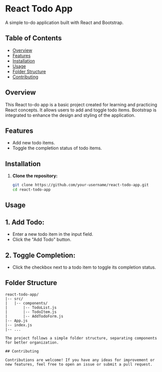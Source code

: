 # React Todo App

A simple to-do application built with React and Bootstrap.

## Table of Contents

- [Overview](#overview)
- [Features](#features)
- [Installation](#installation)
- [Usage](#usage)
- [Folder Structure](#folder-structure)
- [Contributing](#contributing)

## Overview

This React to-do app is a basic project created for learning and practicing React concepts. It allows users to add and toggle todo items. Bootstrap is integrated to enhance the design and styling of the application.

## Features

- Add new todo items.
- Toggle the completion status of todo items.

## Installation

1. **Clone the repository:**

   ```bash
   git clone https://github.com/your-username/react-todo-app.git
   cd react-todo-app
   ```

## Usage

## 1. Add Todo:

- Enter a new todo item in the input field.
- Click the "Add Todo" button.

## 2. Toggle Completion:

- Click the checkbox next to a todo item to toggle its completion status.

## Folder Structure

```plaintext
react-todo-app/
|-- src/
|   |-- components/
|       |-- TodoList.js
|       |-- TodoItem.js
|       |-- AddTodoForm.js
|-- App.js
|-- index.js
|-- ...

The project follows a simple folder structure, separating components for better organization.

## Contributing

Contributions are welcome! If you have any ideas for improvement or new features, feel free to open an issue or submit a pull request.
```
